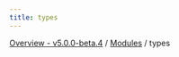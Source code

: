 ```yaml
---
title: types
---
```


[Overview - v5.0.0-beta.4](../README.en.md) / [Modules](../modules.en.md) / types
